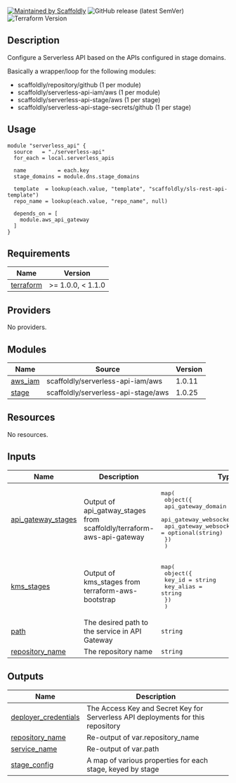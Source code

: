 [![Maintained by Scaffoldly](https://img.shields.io/badge/maintained%20by-scaffoldly-blueviolet)](https://github.com/scaffoldly)
![GitHub release (latest SemVer)](https://img.shields.io/github/v/release/scaffoldly/terraform-aws-serverless-api)
![Terraform Version](https://img.shields.io/badge/tf-%3E%3D0.15.0-blue.svg)

## Description

Configure a Serverless API based on the APIs configured in stage domains.

Basically a wrapper/loop for the following modules:

- scaffoldly/repository/github (1 per module)
- scaffoldly/serverless-api-iam/aws (1 per module)
- scaffoldly/serverless-api-stage/aws (1 per stage)
- scaffoldly/serverless-api-stage-secrets/github (1 per stage)

## Usage

```hcl
module "serverless_api" {
  source   = "./serverless-api"
  for_each = local.serverless_apis

  name          = each.key
  stage_domains = module.dns.stage_domains

  template  = lookup(each.value, "template", "scaffoldly/sls-rest-api-template")
  repo_name = lookup(each.value, "repo_name", null)

  depends_on = [
    module.aws_api_gateway
  ]
}
```

<!-- BEGIN_TF_DOCS -->
## Requirements

| Name | Version |
|------|---------|
| <a name="requirement_terraform"></a> [terraform](#requirement\_terraform) | >= 1.0.0, < 1.1.0 |

## Providers

No providers.

## Modules

| Name | Source | Version |
|------|--------|---------|
| <a name="module_aws_iam"></a> [aws\_iam](#module\_aws\_iam) | scaffoldly/serverless-api-iam/aws | 1.0.11 |
| <a name="module_stage"></a> [stage](#module\_stage) | scaffoldly/serverless-api-stage/aws | 1.0.25 |

## Resources

No resources.

## Inputs

| Name | Description | Type | Default | Required |
|------|-------------|------|---------|:--------:|
| <a name="input_api_gateway_stages"></a> [api\_gateway\_stages](#input\_api\_gateway\_stages) | Output of api\_gatway\_stages from scaffoldly/terraform-aws-api-gateway | <pre>map(<br>    object({<br>      api_gateway_domain           = string<br>      api_gateway_websocket        = optional(bool)<br>      api_gateway_websocket_domain = optional(string)<br>    })<br>  )</pre> | n/a | yes |
| <a name="input_kms_stages"></a> [kms\_stages](#input\_kms\_stages) | Output of kms\_stages from terraform-aws-bootstrap | <pre>map(<br>    object({<br>      key_id    = string<br>      key_alias = string<br>    })<br>  )</pre> | `{}` | no |
| <a name="input_path"></a> [path](#input\_path) | The desired path to the service in API Gateway | `string` | n/a | yes |
| <a name="input_repository_name"></a> [repository\_name](#input\_repository\_name) | The repository name | `string` | n/a | yes |

## Outputs

| Name | Description |
|------|-------------|
| <a name="output_deployer_credentials"></a> [deployer\_credentials](#output\_deployer\_credentials) | The Access Key and Secret Key for Serverless API deployments for this repository |
| <a name="output_repository_name"></a> [repository\_name](#output\_repository\_name) | Re-output of var.repository\_name |
| <a name="output_service_name"></a> [service\_name](#output\_service\_name) | Re-output of var.path |
| <a name="output_stage_config"></a> [stage\_config](#output\_stage\_config) | A map of various properties for each stage, keyed by stage |
<!-- END_TF_DOCS -->
